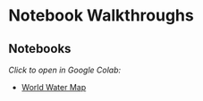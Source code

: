 # Notebook Walkthroughs

## Notebooks
_Click to open in Google Colab:_
- [World Water Map](https://colab.research.google.com/github/pgzmnk/walkthroughs/blob/main/notebooks/WorldWaterMap.ipynb)